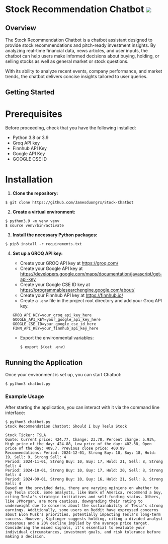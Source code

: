 # Stock Recommendation Chatbot ![](https://github.com/Jamesduongrx/Stock-Chatbot/workflows/tests/badge.svg?dummy=timestamp)

## Overview


The Stock Recommendation Chatbot is a chatbot assistant designed to provide stock recommendations and pitch-ready investment insights. By analyzing real-time financial data, news articles, and user inputs, the chatbot can help users make informed decisions about buying, holding, or selling stocks as well as general market or stock questions.

With its ability to analyze recent events, company performance, and market trends, the chatbot delivers concise insights tailored to user queries. 

## Getting Started

# Prerequisites

Before proceeding, check that you have the following installed:

- Python 3.8 or 3.9
- Groq API key
- Finnhub API Key
- Google API Key
- GOOGLE CSE ID

# Installation
1. **Clone the repository:**
```
$ git clone https://github.com/Jamesduongrx/Stock-Chatbot
```

2. **Create a virtual environment:**

```
$ python3.9 -m venv venv
$ source venv/bin/activate
```

3. **Install the necessary Python packages:**

```
$ pip3 install -r requirements.txt
```

4. **Set up a GROQ API key:**
    - Create your GROQ API key at https://groq.com/
    - Create your Google API key at https://developers.google.com/maps/documentation/javascript/get-api-key
    - Create your Google CSE ID key at https://programmablesearchengine.google.com/about/
    - Create your Finnhub API key at https://finnhub.io/
    - Create a `.env` file in the project root directory and add your Groq API key.
    
    ```
    GROQ_API_KEY=your_groq_api_key_here
    GOOGLE_API_KEY=your_google_api_key_here
    GOOGLE_CSE_ID=your_google_cse_id_here
    FINN_API_KEY=your_finnhub_api_key_here

    ```

    - Export the environmental variables:

        ```
        $ export $(cat .env)
        ```

## Running the Application
Once your environment is set up, you can start Chatbot:
```
$ python3 chatbot.py
```

### Example Usage
After starting the application, you can interact with it via the command line interface:

```
$ python3 chatbot.py 
Stock Recommendation Chatbot: Should I buy Tesla Stock

Stock Ticker: TSLA
Quote: Current price: 424.77, Change: 23.78, Percent change: 5.93%, High price of the day: 424.88, Low price of the day: 402.38, Open price of the day: 409.7, Previous close price: 400.99
Recommendations: Period: 2024-12-01, Strong Buy: 10, Buy: 18, Hold: 19, Sell: 9, Strong Sell: 4
Period: 2024-11-01, Strong Buy: 10, Buy: 17, Hold: 21, Sell: 8, Strong Sell: 4
Period: 2024-10-01, Strong Buy: 10, Buy: 17, Hold: 20, Sell: 8, Strong Sell: 4
Period: 2024-09-01, Strong Buy: 10, Buy: 16, Hold: 21, Sell: 8, Strong Sell: 4
Based on the provided data, there are varying opinions on whether to buy Tesla stock. Some analysts, like Bank of America, recommend a buy, citing Tesla's strategic initiatives and self-funding status. Others, like JPMorgan, are more cautious, downgrading their rating to underweight due to concerns about the sustainability of Tesla's strong earnings. Additionally, some users on Reddit have expressed concerns about Elon Musk's priorities, potentially impacting Tesla's long-term success. However, Kiplinger suggests holding, citing a divided analyst consensus and a 20% decline implied by the average price target. Considering the mixed signals, it's essential to evaluate your individual circumstances, investment goals, and risk tolerance before making a decision.
```
